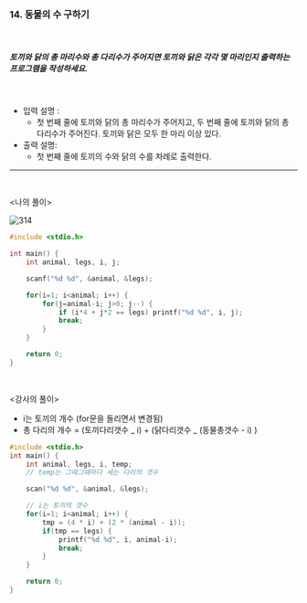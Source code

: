 ### 14. 동물의 수 구하기

<br>

##### 토끼와 닭의 총 마리수와 총 다리수가 주어지면 토끼와 닭은 각각 몇 마리인지 출력하는 프로그램을 작성하세요.

<br>

- 입력 설명 :
  - 첫 번째 줄에 토끼와 닭의 총 마리수가 주어지고, 두 번째 줄에 토끼와 닭의 총 다리수가 주어진다. 토끼와 닭은 모두 한 마리 이상 있다.
    <br>
- 출력 설명:
  - 첫 번째 줄에 토끼의 수와 닭의 수를 차례로 출력한다.

---

<br>

<나의 풀이>

![314](https://user-images.githubusercontent.com/75867748/105243825-f0f7a580-5bb2-11eb-9c17-199a41e96344.jpg)

```c
#include <stdio.h>

int main() {
	int animal, legs, i, j;

	scanf("%d %d", &animal, &legs);

	for(i=1; i<animal; i++) {
		for(j=animal-i; j>0; j--) {
			if (i*4 + j*2 == legs) printf("%d %d", i, j);
			break;
		}
	}

	return 0;
}
```

<br>

<강사의 풀이>

- i는 토끼의 개수 (for문을 돌리면서 변경됨)
- 총 다리의 개수 = (토끼다리갯수 _ i) + (닭다리갯수 _ (동물총갯수 - i) )

```c
#include <stdio.h>
int main() {
    int animal, legs, i, temp;
    // temp는 그때그때마다 세는 다리의 갯수

    scan("%d %d", &animal, &legs);

    // i는 토끼의 갯수
    for(i=1; i<animal; i++) {
        tmp = (4 * i) + (2 * (animal - i));
        if(tmp == legs) {
            printf("%d %d", i, animal-i);
            break;
        }
    }

    return 0;
}
```
